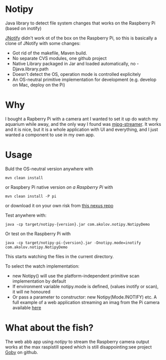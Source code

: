 Notipy
======

Java library to detect file system changes that works on the Raspberry Pi (based on inotify)

[JNotify](http://jnotify.sourceforge.net/) didn't work ot of the box on the Raspberry Pi, so this is basically a clone of JNotify with some changes:
 - Got rid of the makefile, Maven build. 
 - No separate CVS modules, one github project
 - Native Library packaged in Jar and loaded automatically, no -Djava.library.path 
 - Doesn't detect the OS, operation mode is controlled explicitely
 - An OS-neutral primitive implementation for development (e.g. develop on Mac, deploy on the Pi)

Why
======
I bought a Rapberry Pi with a camera ant I wanted to set it up do watch my aquarium while away, and the only way I found was [mjpg-streamer](http://sourceforge.net/projects/mjpg-streamer/). It works and it is nice, but it is a whole application with UI and everything, and I just wanted a component to use in my own app.

Usage
======

Buld the OS-neutral version anywhere with 

    mvn clean install
or Raspbery Pi native version *on a Raspberry Pi* with

    mvn clean install -P pi
    
or download it on your own risk from [this nexus repo](http://nexus.akolov.com/content/repositories/releases/com/akolov/notipy/notipy/0.1.6/)
    
Test anywhere with:

    java -cp target/notipy-{version}.jar com.akolov.notipy.NotipyDemo
Or test on the Raspberry Pi with

    java -cp target/notipy-pi-{version}.jar -Dnotipy.mode=inotify com.akolov.notipy.NotipyDemo
    
This starts watching the files in the current directory.

To select the watch implementation:
 - new Notipy() will use the platform-independent primitive scan implementation by default
 - If environment variable notipy.mode is defined, (values inotify or scan), it will ne honoured
 - Or pass a parameter to constructor: new Notipy(Mode.INOTIFY) etc.
A full example of a web application streaming an imag from the Pi camera available [here](https://github.com/kolov/goby) 

What about the fish?
======

The web abb app using *notipy* to stream the Raspberry camera output works at the max raspistill speed which is still disappointing:see project [Goby](https://github.com/kolov/goby) on github. 

